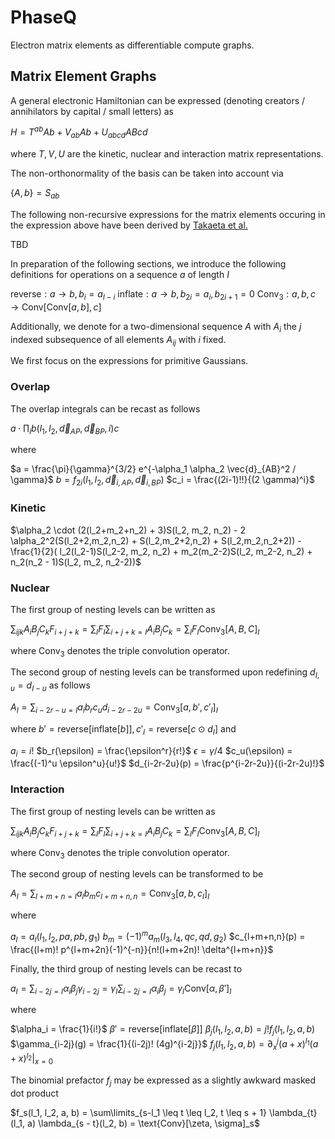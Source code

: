 # PhaseQ 

Electron matrix elements as differentiable compute graphs.

## Matrix Element Graphs

A general electronic Hamiltonian can be expressed (denoting creators / annihilators by capital / small letters) as

$H = T^{ab} Ab + V_{ab} Ab + U_{abcd} ABcd$

where $T,V, U$ are the kinetic, nuclear and interaction matrix representations.


The non-orthonormality of the basis can be taken into account via

$\{A,b\} = S_{ab}$

The following non-recursive expressions for the matrix elements occuring in the expression above have been derived by [Takaeta et al.](https://csclub.uwaterloo.ca/~pbarfuss/jpsj.21.2313.pdf)

TBD

In preparation of the following sections, we introduce the following definitions for operations on a sequence $a$ of length $I$

$\text{reverse} : a \to b, b_i = a_{I-i}$
$\text{inflate} : a \to b, b_{2i} = a_{i}, b_{2i+1} = 0$
$\text{Conv}_3 : a,b,c \rightarrow \text{Conv}[\text{Conv}[a,b],c]$

Additionally, we denote for a two-dimensional sequence $A$ with $A_i$ the $j$ indexed subsequence of all elements $A_{ij}$ with $i$ fixed. 

We first focus on the expressions for primitive Gaussians.

### Overlap
The overlap integrals can be recast as follows

$a \cdot \prod_i b(l_1, l_2, \vec{d}_{AP}, \vec{d}_{BP}, i) c$

where 

$a = \frac{\pi}{\gamma}^{3/2} e^{-\alpha_1 \alpha_2 \vec{d}_{AB}^2 / \gamma}$
$b = f_{2i}(l_1, l_2,\vec{d}_{i, AP}, \vec{d}_{i, BP} )$
$c_i = \frac{(2i-1)!!}{(2 \gamma)^i}$

### Kinetic
$\alpha_2 \cdot (2(l_2+m_2+n_2) + 3)S(l_2, m_2, n_2) - 2 \alpha_2^2(S(l_2+2,m_2,n_2) + S(l_2,m_2+2,n_2) + S(l_2,m_2,n_2+2)) - \frac{1}{2}( l_2(l_2-1)S(l_2-2, m_2, n_2) + m_2(m_2-2)S(l_2, m_2-2, n_2) + n_2(n_2 - 1)S(l_2, m_2, n_2-2))$

### Nuclear
The first group of nesting levels can be written as

$\sum_{ijk} A_i B_j C_k F_{i+j+k} = \sum_I F_I \sum_{i+j+k=I} A_i B_j C_k = \sum_I F_I \text{Conv}_3[A,B,C]_I$

where $\text{Conv}_3$ denotes the triple convolution operator.

The second group of nesting levels can be transformed upon redefining $d_{I, u} = d_{I-u}$ as follows

$A_I = \sum_{i-2r-u = I} a_i b_r c_u d_{i-2r-2u} = \text{Conv}_3[a, b', c'_I ]_I$

where $b'= \text{reverse}[\text{inflate}[b]], c'_I = \text{reverse}[c \odot d_{I}]$ and

$a_i = i!$
$b_r(\epsilon) = \frac{\epsilon^r}{r!}$
$\epsilon = \gamma / 4$
$c_u(\epsilon) = \frac{(-1)^u \epsilon^u}{u!}$
$d_{i-2r-2u}(p) = \frac{p^{i-2r-2u}}{(i-2r-2u)!}$

### Interaction

The first group of nesting levels can be written as

$\sum_{ijk} A_i B_j C_k F_{i+j+k} = \sum_I F_I \sum_{i+j+k=I} A_i B_j C_k = \sum_I F_I \text{Conv}_3[A,B,C]_I$

where $\text{Conv}_3$ denotes the triple convolution operator.

The second group of nesting levels can be transformed to be
   
$A_I = \sum_{l+m+n = I} a_l b_m c_{l+m+n,n} = \text{Conv}_3[a,b,c_I]_{I}$

where

$a_l = a_l(l_1, l_2, pa, pb, g_1)$
$b_m = (-1)^m a_m(l_3, l_4, qc, qd, g_2)$
$c_{l+m+n,n}(p) = \frac{(l+m)! p^{l+m+2n}(-1)^{-n}}{n!(l+m+2n)! \delta^{l+m+n}}$

Finally, the third group of nesting levels can be recast to

$a_I = \sum_{i-2j = I} \alpha_i \beta_j \gamma_{i-2j} = \gamma_{I} \sum_{i-2j=I} \alpha_{i} \beta_{j} = \gamma_{I} \text{Conv}[\alpha, \beta']_I$

where

$\alpha_i = \frac{1}{i!}$
$\beta' = \text{reverse}[\text{inflate}[\beta]]$
$\beta_j(l_1, l_2, a, b) = j! f_j(l_1, l_2, a, b)$
$\gamma_{i-2j}(g) = \frac{1}{(i-2j)! (4g)^{i-2j}}$
$f_j(l_1, l_2, a, b) = \partial^j_x (a+x)^{l_1} (a+x)^{l_2} \vert_{x=0}$

The binomial prefactor $f_j$ may be expressed as a slightly awkward masked dot product

$f_s(l_1, l_2, a, b) = \sum\limits_{s-l_1 \leq t \leq l_2, t \leq s + 1} \lambda_{t}(l_1, a) \lambda_{s - t}(l_2, b) = \text{Conv}[\zeta, \sigma]_s$
